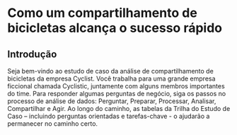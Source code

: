 

# Como um compartilhamento de bicicletas alcança o sucesso rápido





## Introdução
Seja bem-vindo ao estudo de caso da análise de compartilhamento de bicicletas da empresa Cyclist. Você trabalha para uma grande empresa ficcional chamada Cyclistic, juntamente com alguns membros importantes do time. Para responder algumas perguntas de negócio, siga os passos no processo de análise de dados: Perguntar, Preparar, Processar, Analisar, Compartilhar e Agir. Ao longo do caminho, as tabelas da Trilha do Estudo de Caso – incluindo perguntas orientadas e tarefas-chave - o ajudarão a permanecer no caminho certo.
